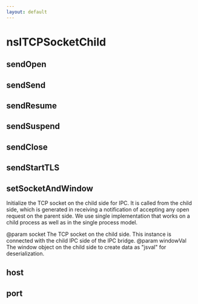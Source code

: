 ```yaml
---
layout: default
---
```


# nsITCPSocketChild #

## sendOpen ##

## sendSend ##

## sendResume ##

## sendSuspend ##

## sendClose ##

## sendStartTLS ##

## setSocketAndWindow ##

Initialize the TCP socket on the child side for IPC. It is called from the child side,
which is generated in receiving a notification of accepting any open request
on the parent side. We use single implementation that works on a child process 
as well as in the single process model.

@param socket
       The TCP socket on the child side.
       This instance is connected with the child IPC side of the IPC bridge.
@param windowVal
       The window object on the child side to create data
       as "jsval" for deserialization.


## host ##

## port ##

